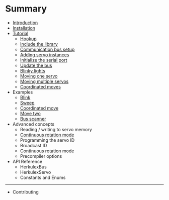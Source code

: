 # Summary

* [Introduction](README.md)
* [Installation](installation.md)
* [Tutorial](tutorial.md)
  * [Hookup](tutorial.md#hookup)
  * [Include the library](tutorial.md#library)
  * [Communication bus setup](tutorial.md#commbus)
  * [Adding servo instances](tutorial.md#servos)
  * [Initialize the serial port](tutorial.md#serial)
  * [Update the bus](tutorial.md#update)
  * [Blinky lights](tutorial.md#blink)
  * [Moving one servo](tutorial.md#oneservo)
  * [Moving multiple servos](tutorial.md#multipleservos)
  * [Coordinated moves](tutorial.md#coordinated)
* Examples
  * [Blink](blink.md)
  * [Sweep](sweep.md)
  * [Coordinated move](coordinated-move.md)
  * [Move two](move-two.md)
  * [Bus scanner](bus-scanner.md)
* Advanced concepts
  * Reading / writing to servo memory
  * [Continuous rotation mode](continuous-rotation.md)
  * Programming the servo ID
  * Broadcast ID
  * Continuous rotation mode
  * Precompiler options
* API Reference
  * HerkulexBus
  * HerkulexServo
  * Constants and Enums

---

* Contributing
